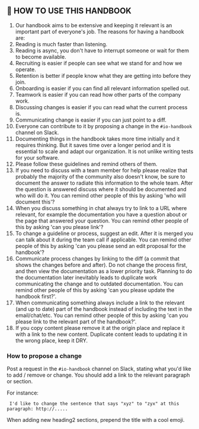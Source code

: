 ## 📘 HOW TO USE THIS HANDBOOK

1. Our handbook aims to be extensive and keeping it relevant is an important part of everyone's job. The reasons for having a handbook are:
  1. Reading is much faster than listening.
  1. Reading is async, you don't have to interrupt someone or wait for them to become available.
  1. Recruiting is easier if people can see what we stand for and how we operate.
  1. Retention is better if people know what they are getting into before they join.
  1. Onboarding is easier if you can find all relevant information spelled out.
  1. Teamwork is easier if you can read how other parts of the company work.
  1. Discussing changes is easier if you can read what the current process is.
  1. Communicating change is easier if you can just point to a diff.
1. Everyone can contribute to it by proposing a change in the `#io-handbook` channel on Slack.
1. Documenting things in the handbook takes more time initially and it requires thinking. But it saves time over a longer period and it is essential to scale and adapt our organization. It is not unlike writing tests for your software. 
1. Please follow these guidelines and remind others of them.
1. If you need to discuss with a team member for help please realize that probably the majority of the community also doesn't know, be sure to document the answer to radiate this information to the whole team. After the question is answered discuss where it should be documented and who will do it. You can remind other people of this by asking 'who will document this'?
1. When you discuss something in chat always try to link to a URL where relevant, for example the documentation you have a question about or the page that answered your question. You can remind other people of this by asking 'can you please link'?
1. To change a guideline or process, suggest an edit. After it is merged you can talk about it during the team call if applicable. You can remind other people of this by asking 'can you please send an edit proposal for the handbook'?
1. Communicate process changes by linking to the diff (a commit that shows the changes before and after). Do not change the process first, and then view the documentation as a lower priority task. Planning to do the documentation later inevitably leads to duplicate work communicating the change and to outdated documentation. You can remind other people of this by asking 'can you please update the handbook first?'.
1. When communicating something always include a link to the relevant (and up to date) part of the handbook instead of including the text in the email/chat/etc. You can remind other people of this by asking 'can you please link to the relevant part of the handbook?'.
1. If you copy content please remove it at the origin place and replace it with a link to the new content. Duplicate content leads to updating it in the wrong place, keep it DRY.

### How to propose a change

Post a request in the `#io-handbook` channel on Slack, stating what you'd like to add / remove or change. You should add a link to the relevant paragraph or section.

For instance:

```
 I'd like to change the sentence that says "xyz" to "zyx" at this paragraph: http://.....
```

When adding new heading2 sections, prepend the title with a cool emoji.